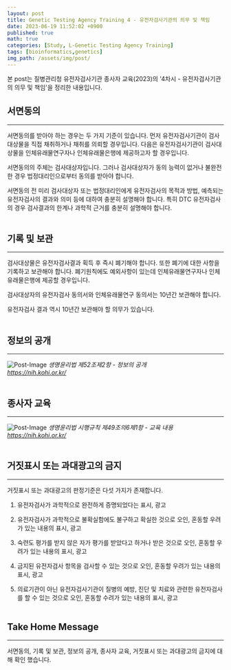 ```yaml
---
layout: post
title: Genetic Testing Agency Training 4 - 유전자검사기관의 의무 및 책임
date: 2023-06-19 11:52:02 +0900
published: true
math: true
categories: [Study, L-Genetic Testing Agency Training]
tags: [bioinformatics,genetics]
img_path: /assets/img/post/
---
```


본 post는 질병관리청 유전자검사기관 종사자 교육(2023)의 '4차시 - 유전자검사기관의 의무 및 책임'을 정리한 내용입니다.


## 서면동의
***

서면동의를 받아야 하는 경우는 두 가지 기준이 있습니다. 먼저 유전자검사기관이 검사대상물을 직접 채취하거나 채취를 의뢰할 경우입니다. 다음은 유전자검사기관이 검사대상물을 인체유래물연구자나 인체유래물은행에 제공하고자 할 경우입니다.

서면동의의 주체는 검사대상자입니다. 그러나 검사대상자가 동의 능력이 없거나 불완전한 경우 법정대리인으로부터 동의를 받아야 합니다.

서면동의 전 미리 검사대상자 또는 법정대리인에게 유전자검사의 목적과 방법, 예측되는 유전자검사의 결과와 의미 등에 대하여 충분히 설명해야 합니다. 특히 DTC 유전자검사의 경우 검사결과의 한계나 과학적 근거를 충분히 설명해야 합니다.
<br><br>


## 기록 및 보관
***

검사대상물은 유전자검사결과 획득 후 즉시 폐기해야 합니다. 또한 폐기에 대한 사항을 기록하고 보관해야 합니다. 폐기원칙에도 예외사항이 있는데 인체유래물연구자나 인체유래물은행에 제공할 경우입니다.

검사대상자의 유전자검사 동의서와 인체유래물연구 동의서는 10년간 보관해야 합니다.

유전자검사 결과 역시 10년간 보관해야 할 의무가 있습니다.
<br><br>


## 정보의 공개
***

![Post-Image](GTAT19.png)
_생명윤리법 제52조제2항 - 정보의 공개<br>
https://nih.kohi.or.kr/_
<br><br>


## 종사자 교육
***

![Post-Image](GTAT20.png)
_생명윤리법 시행규칙 제49조의6제1항 - 교육 내용<br>
https://nih.kohi.or.kr/_
<br><br>


## 거짓표시 또는 과대광고의 금지
***

거짓표시 또는 과대광고의 판정기준은 다섯 가지가 존재합니다.

1. 유전자검사가 과학적으로 완전하게 증명되었다는 표시, 광고

2. 유전자검사가 과학적으로 불확실함에도 불구하고 확실한 것으로 오인, 혼동할 우려가 있는 내용의 표시, 광고

3. 숙련도 평가를 받지 않은 자가 평가를 받았다고 하거나 받은 것으로 오인, 혼동할 우려가 있는 내용의 표시, 광고

4. 금지된 유전자검사 항목을 검사할 수 있는 것으로 오인, 혼동할 우려가 있는 내용의 표시, 광고

5. 의료기관이 아닌 유전자검사기관이 질병의 예방, 진단 및 치료와 관련한 유전자검사를 할 수 있는 것으로 오인, 혼동할 수려가 있는 내용의 표시, 광고
<br><br>


## Take Home Message
***
서면동의, 기록 및 보관, 정보의 공개, 종사자 교육, 거짓표시 또는 과대광고의 금지에 대해 확인 했습니다.